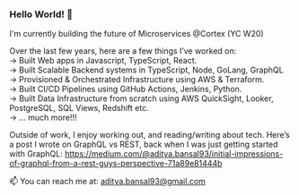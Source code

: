 ### Hello World! 👋

I'm currently building the future of Microservices @Cortex (YC W20)

Over the last few years, here are a few things I’ve worked on:  
-> Built Web apps in Javascript, TypeScript, React.  
-> Built Scalable Backend systems in TypeScript, Node, GoLang, GraphQL   
-> Provisioned & Orchestrated Infrastructure using AWS & Terraform.  
-> Built CI/CD Pipelines using GitHub Actions, Jenkins, Python.  
-> Built Data Infrastructure from scratch using AWS QuickSight, Looker, PostgreSQL, SQL Views, Redshift etc.  
-> … much more!!!  


Outside of work, I enjoy working out, and reading/writing about tech. Here’s a post I wrote on GraphQL vs REST, back when I was just getting started with GraphQL: https://medium.com/@aditya.bansal93/initial-impressions-of-graphql-from-a-rest-guys-perspective-71a89e81444b


📫 You can reach me at: aditya.bansal93@gmail.com

<!--
**maddymanu/maddymanu** is a ✨ _special_ ✨ repository because its `README.md` (this file) appears on your GitHub profile.

Here are some ideas to get you started:

- 🔭 I’m currently working on ...
- 🌱 I’m currently learning ...
- 👯 I’m looking to collaborate on ...
- 🤔 I’m looking for help with ...
- 💬 Ask me about ...
- 📫 How to reach me: ...
- 😄 Pronouns: ...
- ⚡ Fun fact: ...
-->
